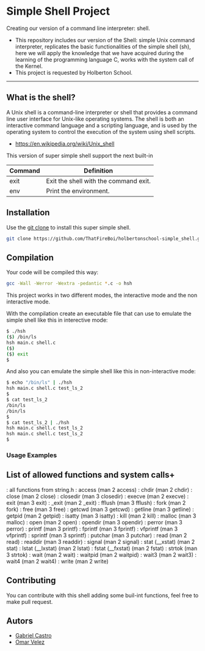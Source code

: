 # Simple Shell Project
Creating our version of a command line interpreter: shell.

- This repository includes our version of the Shell: simple Unix command interpreter, replicates the basic functionalities of the simple shell (sh), here we will apply the knowledge that we have acquired during the learning of the programming language C, works with the system call of the Kernel.
- This project is requested by Holberton School.

---------------

## What is the shell?

A Unix shell is a command-line interpreter or shell that provides a command line user interface for Unix-like operating systems. The shell is both an interactive command language and a scripting language, and is used by the operating system to control the execution of the system using shell scripts.

- https://en.wikipedia.org/wiki/Unix_shell

This version of super simple shell support the next built-in

| Command             | Definition                                                                                |
| ------------------- | ----------------------------------------------------------------------------------------- |
| exit            | Exit the shell with the command exit.                                          |
| env                 | Print the environment.                                                                    |

## Installation

Use the [git clone](https://github.com/ThatFireBoi/holbertonschool-simple_shell.git) to install this super simple shell.

```bash
git clone https://github.com/ThatFireBoi/holbertonschool-simple_shell.git
```
## Compilation

Your code will be compiled this way:

```bash
gcc -Wall -Werror -Wextra -pedantic *.c -o hsh
```
This project works in two different modes, the interactive mode and the non interactive mode.

With the compilation create an executable file that can use to emulate the simple shell like this in interective mode:


```sh
$ ./hsh
($) /bin/ls
hsh main.c shell.c
($)
($) exit
$
```
And also you can emulate the simple shell like this in non-interactive mode:

```sh
$ echo "/bin/ls" | ./hsh
hsh main.c shell.c test_ls_2
$
$ cat test_ls_2
/bin/ls
/bin/ls
$
$ cat test_ls_2 | ./hsh
hsh main.c shell.c test_ls_2
hsh main.c shell.c test_ls_2
$
```

### Usage Examples

## List of allowed functions and system calls+

: all functions from string.h
: access (man 2 access)
: chdir (man 2 chdir)
: close (man 2 close)
: closedir (man 3 closedir)
: execve (man 2 execve)
: exit (man 3 exit)
: _exit (man 2 _exit)
: fflush (man 3 fflush)
: fork (man 2 fork)
: free (man 3 free)
: getcwd (man 3 getcwd)
: getline (man 3 getline)
: getpid (man 2 getpid)
: isatty (man 3 isatty)
: kill (man 2 kill)
: malloc (man 3 malloc)
: open (man 2 open)
: opendir (man 3 opendir)
: perror (man 3 perror)
: printf (man 3 printf)
: fprintf (man 3 fprintf)
: vfprintf (man 3 vfprintf)
: sprintf (man 3 sprintf)
: putchar (man 3 putchar)
: read (man 2 read)
: readdir (man 3 readdir)
: signal (man 2 signal)
: stat (__xstat) (man 2 stat)
: lstat (__lxstat) (man 2 lstat)
: fstat (__fxstat) (man 2 fstat)
: strtok (man 3 strtok)
: wait (man 2 wait)
: waitpid (man 2 waitpid)
: wait3 (man 2 wait3)
: wait4 (man 2 wait4)
: write (man 2 write)

## Contributing
You can contribute with this shell adding some buil-int functions, feel free to make pull request.

## Autors
- [Gabriel Castro](https://github.com/ThatFireBoi)
- [Omar Velez](https://github.com/Natzu83)
